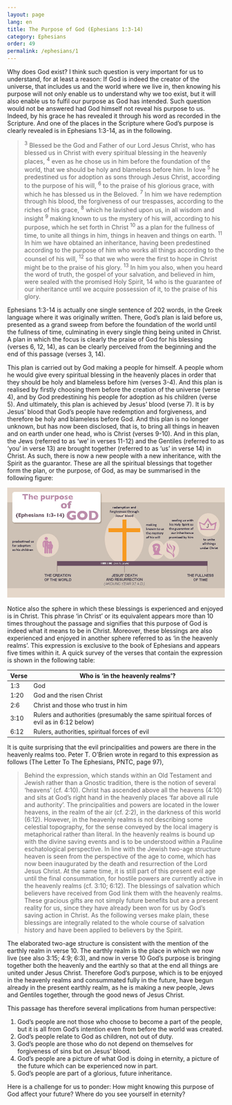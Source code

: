 ```yaml
---
layout: page
lang: en
title: The Purpose of God (Ephesians 1:3-14)
category: Ephesians
order: 49
permalink: /ephesians/1
---
```


Why does God exist? I think such question is very important for us to understand, for at least a reason: If God is indeed the creator of the universe, that includes us and the world where we live in, then knowing his purpose will not only enable us to understand why we too exist, but it will also enable us to fulfil our purpose as God has intended. Such question would not be answered had God himself not reveal his purpose to us. Indeed, by his grace he has revealed it through his word as recorded in the Scripture. And one of the places in the Scripture where God’s purpose is clearly revealed is in Ephesians 1:3-14, as in the following.

> <sup>3</sup> Blessed be the God and Father of our Lord Jesus Christ, who has blessed us in Christ with every spiritual blessing in the heavenly places, <sup>4</sup> even as he chose us in him before the foundation of the world, that we should be holy and blameless before him. In love <sup>5</sup> he predestined us for adoption as sons through Jesus Christ, according to the purpose of his will, <sup>6</sup> to the praise of his glorious grace, with which he has blessed us in the Beloved. <sup>7</sup> In him we have redemption through his blood, the forgiveness of our trespasses, according to the riches of his grace, <sup>8</sup> which he lavished upon us, in all wisdom and insight <sup>9</sup> making known to us the mystery of his will, according to his purpose, which he set forth in Christ <sup>10</sup> as a plan for the fullness of time, to unite all things in him, things in heaven and things on earth. <sup>11</sup> In him we have obtained an inheritance, having been predestined according to the purpose of him who works all things according to the counsel of his will, <sup>12</sup> so that we who were the first to hope in Christ might be to the praise of his glory. <sup>13</sup> In him you also, when you heard the word of truth, the gospel of your salvation, and believed in him, were sealed with the promised Holy Spirit, 14 who is the guarantee of our inheritance until we acquire possession of it, to the praise of his glory.

Ephesians 1:3-14 is actually one single sentence of 202 words, in the Greek language where it was originally written. There, God’s plan is laid before us, presented as a grand sweep from before the foundation of the world until the fullness of time, culminating in every single thing being united in Christ. A plan in which the focus is clearly the praise of God for his blessing (verses 6, 12, 14), as can be clearly perceived from the beginning and the end of this passage (verses 3, 14).

This plan is carried out by God making a people for himself. A people whom he would give every spiritual blessing in the heavenly places in order that they should be holy and blameless before him (verses 3-4). And this plan is realised by firstly choosing them before the creation of the universe (verse 4), and by God predestining his people for adoption as his children (verse 5). And ultimately, this plan is achieved by Jesus’ blood (verse 7). It is by Jesus’ blood that God’s people have redemption and forgiveness, and therefore be holy and blameless before God. And this plan is no longer unknown, but has now been disclosed, that is, to bring all things in heaven and on earth under one head, who is Christ (verses 9-10). And in this plan, the Jews (referred to as ‘we’ in verses 11-12) and the Gentiles (referred to as ‘you’ in verse 13) are brought together (referred to as ‘us’ in verse 14) in Christ. As such, there is now a new people with a new inheritance, with the Spirit as the guarantor. These are all the spiritual blessings that together form the plan, or the purpose, of God, as may be summarised in the following figure:

![Timeline](/assets/images/ephesians/timeline.jpg)

Notice also the sphere in which these blessings is experienced and enjoyed is in Christ. This phrase ‘in Christ’ or its equivalent appears more than 10 times throughout the passage and signifies that this purpose of God is indeed what it means to be in Christ. Moreover, these blessings are also experienced and enjoyed in another sphere referred to as ‘in the heavenly realms’. This expression is exclusive to the book of Ephesians and appears five times within it. A quick survey of the verses that contain the expression is shown in the following table:

| Verse | Who is ‘in the heavenly realms’?                                                       |
|-------|----------------------------------------------------------------------------------------|
|  1:3  | God                                                                                    |
|  1:20 | God and the risen Christ                                                               |
|  2:6  | Christ and those who trust in him                                                      |
|  3:10 | Rulers and authorities (presumably the same spiritual forces of evil as in 6:12 below) |
|  6:12 | Rulers, authorities, spiritual forces of evil                                          |

It is quite surprising that the evil principalities and powers are there in the heavenly realms too. Peter T. O’Brien wrote in regard to this expression as follows (The Letter To The Ephesians, PNTC, page 97),

> Behind the expression, which stands within an Old Testament and Jewish rather than a Gnostic tradition, there is the notion of several ‘heavens’ (cf. 4:10). Christ has ascended above all the heavens (4:10) and sits at God’s right hand in the heavenly places ‘far above all rule and authority’. The principalities and powers are located in the lower heavens, in the realm of the air (cf. 2:2), in the darkness of this world (6:12). However, in the heavenly realms is not describing some celestial topography, for the sense conveyed by the local imagery is metaphorical rather than literal. In the heavenly realms is bound up with the divine saving events and is to be understood within a Pauline eschatological perspective. In line with the Jewish two-age structure heaven is seen from the perspective of the age to come, which has now been inaugurated by the death and resurrection of the Lord Jesus Christ. At the same time, it is still part of this present evil age until the final consummation, for hostile powers are currently active in the heavenly realms (cf. 3:10; 6:12). The blessings of salvation which believers have received from God link them with the heavenly realms. These gracious gifts are not simply future benefits but are a present reality for us, since they have already been won for us by God’s saving action in Christ. As the following verses make plain, these blessings are integrally related to the whole course of salvation history and have been applied to believers by the Spirit.

The elaborated two-age structure is consistent with the mention of the earthly realm in verse 10. The earthly realm is the place in which we now live (see also 3:15; 4:9; 6:3), and now in verse 10 God’s purpose is bringing together both the heavenly and the earthly so that at the end all things are united under Jesus Christ. Therefore God’s purpose, which is to be enjoyed in the heavenly realms and consummated fully in the future, have begun already in the present earthly realm, as he is making a new people, Jews and Gentiles together, through the good news of Jesus Christ.

This passage has therefore several implications from human perspective:

1. God’s people are not those who choose to become a part of the people, but it is all from God’s intention even from before the world was created.
2. God’s people relate to God as children, not out of duty.
3. God’s people are those who do not depend on themselves for forgiveness of sins but on Jesus’ blood.
4. God’s people are a picture of what God is doing in eternity, a picture of the future which can be experienced now in part.
5. God’s people are part of a glorious, future inheritance.

Here is a challenge for us to ponder: How might knowing this purpose of God affect your future? Where do you see yourself in eternity?